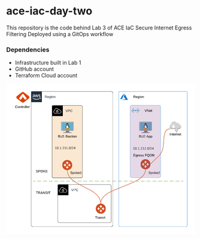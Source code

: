 # ace-iac-day-two

This repository is the code behind Lab 3 of ACE IaC
Secure Internet Egress Filtering Deployed using a GitOps workflow 

### Dependencies

- Infrastructure built in Lab 1
- GitHub account
- Terraform Cloud account

<img src="topology.png">


